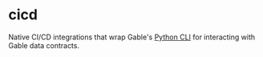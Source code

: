 # cicd

Native CI/CD integrations that wrap Gable's [Python CLI](https://pypi.org/project/gable/) for interacting with Gable data contracts.

